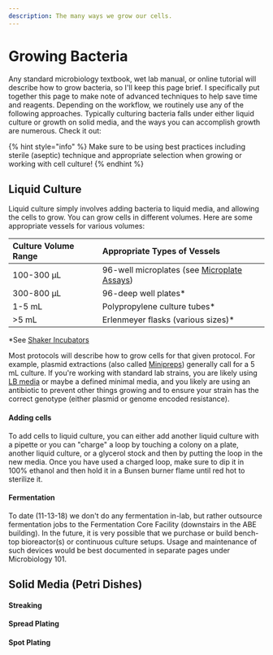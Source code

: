 ```yaml
---
description: The many ways we grow our cells.
---
```


# Growing Bacteria

Any standard microbiology textbook, wet lab manual, or online tutorial will describe how to grow bacteria, so I'll keep this page brief. I specifically put together this page to make note of advanced techniques to help save time and reagents. Depending on the workflow, we routinely use any of the following approaches. Typically culturing bacteria falls under either liquid culture or growth on solid media, and the ways you can accomplish growth are numerous. Check it out:

{% hint style="info" %}
Make sure to be using best practices including sterile \(aseptic\) technique and appropriate selection when growing or working with cell culture!
{% endhint %}

## Liquid Culture

Liquid culture simply involves adding bacteria to liquid media, and allowing the cells to grow. You can grow cells in different volumes. Here are some appropriate vessels for various volumes:

| Culture Volume Range | Appropriate Types of Vessels |
| :--- | :--- |
| 100-300 µL | 96-well microplates \(see [Microplate Assays](../../test/characterize-your-system/microplate-fluoresence.md)\) |
| 300-800 µL | 96-deep well plates\* |
| 1-5 mL | Polypropylene culture tubes\* |
| &gt;5 mL | Erlenmeyer flasks \(various sizes\)\* |

\*See [Shaker Incubators](../lab-equipment/shaker-incubators.md)

Most protocols will describe how to grow cells for that given protocol. For example, plasmid extractions \(also called [Minipreps](../../build/dna/plasmid-extraction.md)\) generally call for a 5 mL culture. If you're working with standard lab strains, you are likely using [LB media](media-recipes.md#lb-media) or maybe a defined minimal media, and you likely are using an antibiotic to prevent other things growing and to ensure your strain has the correct genotype \(either plasmid or genome encoded resistance\).

#### Adding cells

To add cells to liquid culture, you can either add another liquid culture with a pipette or you can "charge" a loop by touching a colony on a plate, another liquid culture, or a glycerol stock and then by putting the loop in the new media. Once you have used a charged loop, make sure to dip it in 100% ethanol and then hold it in a Bunsen burner flame until red hot to sterilize it.

#### Fermentation

To date \(11-13-18\) we don't do any fermentation in-lab, but rather outsource fermentation jobs to the Fermentation Core Facility \(downstairs in the ABE building\). In the future, it is very possible that we purchase or build bench-top bioreactor\(s\) or continuous culture setups. Usage and maintenance of such devices would be best documented in separate pages under Microbiology 101.

## Solid Media \(Petri Dishes\)

#### 

#### Streaking

#### Spread Plating

#### Spot Plating



